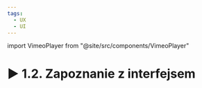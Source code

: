 ```yaml
---
tags:
  - UX
  - UI
---
```


import VimeoPlayer from "@site/src/components/VimeoPlayer"

# ▶️ 1.2. Zapoznanie z interfejsem

<VimeoPlayer videoId="630858996" />
